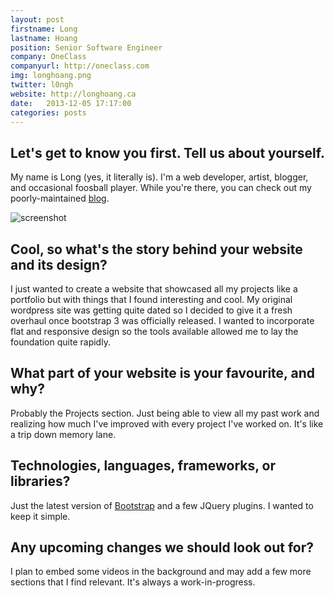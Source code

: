 ```yaml
---
layout: post
firstname: Long
lastname: Hoang
position: Senior Software Engineer
company: OneClass
companyurl: http://oneclass.com
img: longhoang.png
twitter: l0ngh
website: http://longhoang.ca
date:   2013-12-05 17:17:00
categories: posts
---
```


## Let's get to know you first. Tell us about yourself.

My name is Long (yes, it literally is). I'm a web developer, artist, blogger, and occasional foosball player. While you're there, you can check out my poorly-maintained [blog](http://longhoang.ca/blog).

![screenshot](http://thedevelopment.co/images/screenshots/longhoang.jpg)

## Cool, so what's the story behind your website and its design?

I just wanted to create a website that showcased all my projects like a portfolio but with things that I found interesting and cool. My original wordpress site was getting quite dated so I decided to give it a fresh overhaul once bootstrap 3 was officially released. I wanted to incorporate flat and responsive design so the tools available allowed me to lay the foundation quite rapidly.

## What part of your website is your favourite, and why?

Probably the Projects section. Just being able to view all my past work and realizing how much I've improved with every project I've worked on. It's like a trip down memory lane.

## Technologies, languages, frameworks, or libraries?

Just the latest version of [Bootstrap](http://getbootstrap.com/) and a few JQuery plugins. I wanted to keep it simple.

## Any upcoming changes we should look out for?

I plan to embed some videos in the background and may add a few more sections that I find relevant. It's always a work-in-progress.
